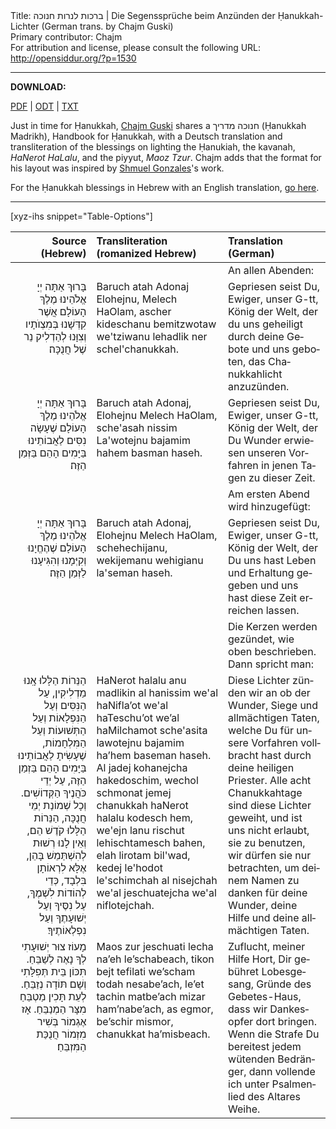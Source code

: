 <html>
<head></head>
<body>
Title: ברכות לנרות חנוכה | Die Segenssprüche beim Anzünden der Ḥanukkah-Lichter (German trans. by Chajm Guski)<br />
Primary contributor: Chajm<br />
For attribution and license, please consult the following URL: <a href="http://opensiddur.org/?p=1530">http://opensiddur.org/?p=1530</a>
<p />
<hr />

<strong>DOWNLOAD:</strong> 

<a class="pdf" href="https://opensiddur.org/wp-content/uploads/2010/11/Ḥanukkah-Madrikh.pdf">PDF</a> | <a class="download" href="https://opensiddur.org/wp-content/uploads/2010/11/Ḥanukkah-Madrikh.odt">ODT</a> | <a class="download" href="https://opensiddur.org/wp-content/uploads/2010/11/Ḥanukkah-Madrikh.txt">TXT</a>

Just in time for Ḥanukkah, <a href="http://www.sprachkasse.de/blog/uber/">Chajm Guski</a> shares a חנוכה מדריך</span> (Ḥanukkah Madrikh), Handbook for Ḥanukkah, with a Deutsch translation and transliteration of the blessings on lighting the Ḥanukiah, the kavanah, <em>HaNerot HaLalu</em>, and the piyyut, <em>Maoz Tzur</em>. Chajm adds that the format for his layout was inspired by <a href="https://opensiddur.org/2010/08/nusa%e1%b8%a5-ha-ari-a-new-transcription-by-shmuel-gonzales/">Shmuel Gonzales</a>'s work.

For the Ḥanukkah blessings in Hebrew with an English translation, <a href="/?p=41025">go here</a>.
<hr />

[xyz-ihs snippet="Table-Options"]<table style="margin-left: auto; margin-right: auto;" class="draggable">
<thead><tr><th id="x" style="text-align: right;">Source (Hebrew)</th><th style="text-align: left;">Transliteration (romanized Hebrew)</th><th style="text-align: left;">Translation (German)</th></tr></thead>
<tbody>
<tr><td style="vertical-align:top;">
<div class="liturgy" lang="he" style="text-align: right;">

</div></td>

<td style="vertical-align:top;">
<div class="romanized-transliteration" lang="he">

</div></td>

<td style="vertical-align:top;">
<div class="german" lang="de">
<span class="instruction">An allen Abenden:</span>
</div></td></tr>


<tr><td style="vertical-align:top;">
<div class="liturgy" lang="he" style="text-align: right;">
בָּרוּךְ אַתָּה 
יְיָ אֱלֹהֵינוּ 
מֶלֶךְ הָעוֹלָם
אֲשֶׁר קִדְּשָׁנוּ בְּמִצְוֺתָיו
וְצִוָּנוּ לְהַדְלִיק נֵר שֶׁל חֲנֻכָּה׃
</div></td>

<td style="vertical-align:top;">
<div class="romanized-transliteration" lang="he">
Baruch atah 
Adonaj Elohejnu, 
Melech HaOlam, 
ascher kideschanu bemitzwotaw
 we'tziwanu lehadlik ner schel'chanukkah.
</div></td>
 
<td style="vertical-align:top;">
<div class="german" lang="de">
Gepriesen seist Du, 
Ewiger, unser G-tt, 
König der Welt, 
der du uns geheiligt durch deine Gebote 
und uns geboten, das Chanukkahlicht anzuzünden.
</div></td></tr>


<tr><td style="vertical-align:top;">
<div class="liturgy" lang="he" style="text-align: right;">
בָּרוּךְ אַתָּה 
יְיָ אֱלֹהֵינוּ 
מֶלֶךְ הָעוֹלָם
שֶׁעָשָׂה נִסִּים לַאֲבוֹתֵינוּ
בַּיָּמִים הָהֵם
בַּזְּמַן הַזֶּה׃
</div></td>

<td style="vertical-align:top;">
<div class="romanized-transliteration" lang="he">
Baruch atah 
Adonaj, Elohejnu 
Melech HaOlam, 
sche'asah nissim La'wotejnu 
bajamim hahem 
basman haseh.
</div></td>

<td style="vertical-align:top;">
<div class="german" lang="de">
Gepriesen seist Du, 
Ewiger, unser G-tt, 
König der Welt, 
der Du Wunder erwiesen unseren Vorfahren in jenen Tagen zu dieser Zeit.
</div></td></tr>


<tr><td style="vertical-align:top;">
<div class="liturgy" lang="he" style="text-align: right;">

</div></td>

<td style="vertical-align:top;">
<div class="romanized-transliteration" lang="he">
</div></td>

<td style="vertical-align:top;">
<div class="german" lang="de">
<span class="instruction">Am ersten Abend wird hinzugefügt:</span>
</div></td></tr>


<tr><td style="vertical-align:top;">
<div class="liturgy" lang="he" style="text-align: right;">
בָּרוּךְ אַתָּה 
יְיָ אֱלֹהֵינוּ 
מֶלֶךְ הָעוֹלָם
שֶׁהֶחֱיָנוּ וְקִיְּמָנוּ
וְהִגִּיעָנוּ לַזְּמַן הַזֶּה׃
</div></td>

<td style="vertical-align:top;">
<div class="romanized-transliteration" lang="he">
Baruch atah 
Adonaj, Elohejnu 
Melech HaOlam, 
schehechijanu, wekijemanu 
wehigianu la'seman haseh.
</div></td>

<td style="vertical-align:top;">
<div class="german" lang="de">
Gepriesen seist Du, 
Ewiger, unser G-tt, 
König der Welt, 
der Du uns hast Leben und Erhaltung gegeben 
und uns hast diese Zeit erreichen lassen.
</div></td></tr>


<tr><td style="vertical-align:top;">
<div class="liturgy" lang="he" style="text-align: right;">

</div></td>

<td style="vertical-align:top;">
<div class="romanized-transliteration" lang="he">

</div></td>

<td style="vertical-align:top;">
<div class="german" lang="de">
<span class="instruction">Die Kerzen werden gezündet, wie oben beschrieben. Dann spricht man:</span>
</div></td></tr>


<tr><td style="vertical-align:top;">
<div class="liturgy" lang="he" style="text-align: right;">
הַנֵּרוֹת הַלָּלוּ
אָֽנוּ מַדְלִיקִין,‏
עַל הַנִּסִּים
וְעַל הַנִּפְלָאוֹת
וְעַל הַתְּשׁוּעוֹת
וְעַל הַמִּלְחָמוֹת,‏
שֶׁעָשִׂיתָ לַאֲבוֹתֵינוּ
בַּיָּמִים הָהֵם
בַּזְמַן הַזֶּה,‏
עַל יְדֵי כֹּהֲנֶיךָ
הַקְּדוֹשִׁים.‏
וְכָל שְׁמוֹנַת
יְמֵי חֲנֻכָּה,‏
הַנֵּרוֹת הַלָּלוּ
קֹדֶשׁ הֵם, וְאֵין לָנוּ
רְשׁוּת לְהִשְׁתַּמֵשׁ בָּהֵן,‏
אֶלָּא לִרְאוֹתָן בִּלְבָד, 
כְּדֵי לְהוֹדוֹת לִשְׁמֶךָ,‏
עַל נִסֶּיךָ
וְעַל יְשׁוּעָתֶךָ
וְעַל נִפְלְאוֹתֶיךָ׃ 
</div></td>

<td style="vertical-align:top;">
<div class="romanized-transliteration" lang="he">
HaNerot halalu
anu madlikin
al hanissim
we'al haNifla’ot
we'al haTeschu’ot
we’al haMilchamot 
sche'asita lawotejnu 
bajamim ha’hem
baseman haseh.
Al jadej kohanejcha 
hakedoschim,
wechol schmonat
jemej chanukkah
haNerot halalu
kodesch hem, we'ejn lanu 
rischut lehischtamesch bahen,
elah lirotam bil'wad,
kedej le'hodot le'schimchah 
al nisejchah 
we'al jeschuatejcha 
we'al niflotejchah.
</div></td>

<td style="vertical-align:top;">
<div class="german" lang="de">
Diese Lichter zünden wir an ob der Wunder, 
Siege und allmächtigen Taten, 
welche Du für unsere Vorfahren vollbracht hast durch deine heiligen Priester. 
Alle acht Chanukkahtage sind diese Lichter geweiht, 
und ist uns nicht erlaubt, 
sie zu benutzen, 
wir dürfen sie nur betrachten, 
um deinem Namen zu danken für deine Wunder, 
deine Hilfe und deine allmächtigen Taten.
</div></td></tr>


<tr><td style="vertical-align:top;">
<div class="liturgy" lang="he" style="text-align: right;">
מָעוֹז צוּר יְשׁוּעָתִי
לְךָ נָאֶה לְשַׁבֵּחַ.‏
תִּכּוֹן בֵּית תְּפִלָּתִי
וְשָׁם תּוֹדָה נְזַבֵּחַ.‏
לְעֵת תָּכִין מַטְבֵּחַ
מִצָּר הַמְנַבֵּחַ.‏
אָז אֶגְמוֹר
בְּשִׁיר מִזְמוֹר
חֲנֻכַּת הַמִּזְבֵּחַ׃ 
</div></td>

<td style="vertical-align:top;">
<div class="romanized-transliteration" lang="he">
Maos zur jeschuati
lecha na’eh le’schabeach,
tikon bejt tefilati
we’scham todah nesabe’ach,
le’et tachin matbe’ach 
mizar ham’nabe’ach,
as egmor,
be’schir mismor,
chanukkat ha’misbeach.
</div></td>

<td style="vertical-align:top;">
<div class="german" lang="de">
Zuflucht, meiner Hilfe Hort, 
Dir gebühret Lobesgesang,
Gründe des Gebetes-Haus, 
dass wir Dankesopfer dort bringen.
Wenn die Strafe Du bereitest jedem wütenden Bedränger,
dann vollende ich unter Psalmenlied des Altares Weihe.
</td></tr>
</tbody></table>
</body>
</html>